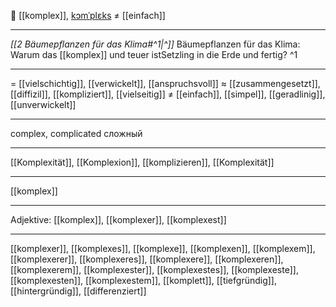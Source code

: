 🧩 [[komplex]], [kɔmˈplɛks](https://youglish.com/pronounce/komplex/german) ≠ [[einfach]]

---
*[[2 Bäumepflanzen für das Klima#^1|^]]* Bäumepflanzen für das Klima: Warum das [[komplex]] und teuer istSetzling in die Erde und fertig? ^1

---
= [[vielschichtig]], [[verwickelt]], [[anspruchsvoll]]
≈ [[zusammengesetzt]], [[diffizil]], [[kompliziert]], [[vielseitig]]
≠ [[einfach]], [[simpel]], [[geradlinig]], [[unverwickelt]]

---
complex, complicated
сложный

---
[[Komplexität]], [[Komplexion]], [[komplizieren]], [[Komplexität]]

---
[[komplex]]


---
Adjektive: [[komplex]], [[komplexer]], [[komplexest]]

---
[[komplexer]], [[komplexes]], [[komplexe]], [[komplexen]], [[komplexem]], [[komplexerer]], [[komplexeres]], [[komplexere]], [[komplexeren]], [[komplexerem]], [[komplexester]], [[komplexestes]], [[komplexeste]], [[komplexesten]], [[komplexestem]], [[komplett]], [[tiefgründig]], [[hintergründig]], [[differenziert]]